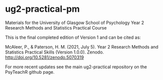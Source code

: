 # ug2-practical-pm
Materials for the University of Glasgow School of Psychology Year 2 Research Methods and Statistics Practical Course

This is the final completed edition of Version 1 and can be cited as:

McAleer, P., & Paterson, H. M. (2021, July 5). Year 2 Research Methods and Statistics Practical Skills (Version 1.0.0). Zenodo. <a href = "http://doi.org/10.5281/zenodo.5070319" target = "_blank">http://doi.org/10.5281/zenodo.5070319</a>

For more recent updates see the main ug2-practical repository on the PsyTeachR github page.
